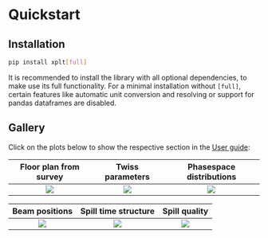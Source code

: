 
# Quickstart

## Installation

```bash
pip install xplt[full]
```

It is recommended to install the library with all optional dependencies, to make use its full functionality.
For a minimal installation without `[full]`, certain features like automatic unit conversion and resolving or support for pandas dataframes are disabled. 


## Gallery

Click on the plots below to show the respective section in the [User guide](usage):

|Floor plan from survey | Twiss parameters | Phasespace distributions|
|:-:|:-:|:-:|
|[![](gallery/floorplot.png)](examples/line.ipynb#survey) | [![](gallery/twissplot.png)](examples/twiss) | [![](gallery/phasespaceplot.png)](examples/phasespace) |

| Beam positions | Spill time structure | Spill quality |
|:-:|:-:|:-:|
| [![](gallery/bpm.png)](examples/timestructure.ipynb#binned-time-series) | [![](gallery/spill.png)](examples/timestructure) | [![](gallery/spillquality.png)](examples/timestructure.ipynb#spill-quality) |
